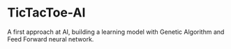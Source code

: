 # TicTacToe-AI
A first approach at AI, building a learning model with Genetic Algorithm and Feed Forward neural network.
